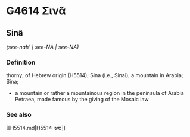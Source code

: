 # G4614 Σινᾶ

## Sinâ

_(see-nah' | see-NA | see-NA)_

### Definition

thorny; of Hebrew origin (H5514); Sina (i.e., Sinai), a mountain in Arabia; Sina; 

- a mountain or rather a mountainous region in the peninsula of Arabia Petraea, made famous by the giving of the Mosaic law

### See also

[[H5514.md|H5514 סיני]]
